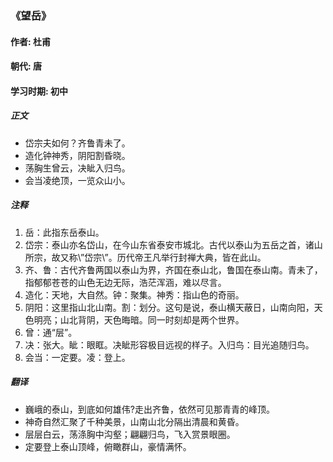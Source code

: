 ### 《望岳》

#### 作者: 杜甫 

#### 朝代: 唐

#### 学习时期: 初中

##### **正文**

- 岱宗夫如何？齐鲁青未了。
- 造化钟神秀，阴阳割昏晓。
- 荡胸生曾云，决眦入归鸟。
- 会当凌绝顶，一览众山小。

##### **注释**

1. 岳：此指东岳泰山。
2. 岱宗：泰山亦名岱山，在今山东省泰安市城北。古代以泰山为五岳之首，诸山所宗，故又称\”岱宗\”。历代帝王凡举行封禅大典，皆在此山。
3. 齐、鲁：古代齐鲁两国以泰山为界，齐国在泰山北，鲁国在泰山南。青未了，指郁郁苍苍的山色无边无际，浩茫浑涵，难以尽言。
4. 造化：天地，大自然。钟：聚集。神秀：指山色的奇丽。
5. 阴阳：这里指山北山南。割：划分。这句是说，泰山横天蔽日，山南向阳，天色明亮；山北背阴，天色晦暗。同一时刻却是两个世界。
6. 曾：通“层”。
7. 决：张大。眦：眼眶。决眦形容极目远视的样子。入归鸟：目光追随归鸟。
8. 会当：一定要。凌：登上。

##### **翻译**

- 巍峨的泰山，到底如何雄伟?走出齐鲁，依然可见那青青的峰顶。
- 神奇自然汇聚了千种美景，山南山北分隔出清晨和黄昏。
- 层层白云，荡涤胸中沟壑；翩翩归鸟，飞入赏景眼圈。
- 定要登上泰山顶峰，俯瞰群山，豪情满怀。